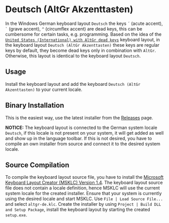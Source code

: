 # Deutsch (AltGr Akzenttasten)

In the Windows German keyboard layout `Deutsch` the keys `´` (acute accent), `` ` `` (grave accent), `^` (circumflex accent)
are dead keys, this can be cumbersome for certain tasks, e.g. programming. Based on the idea of the
[`United States (International) with AltGr dead keys`](https://github.com/thomasfaingnaert/win-us-intl-altgr) keyboard layout,
in the keyboard layout `Deutsch (AltGr Akzenttasten)` these keys are regular keys by default, they become dead keys only
in combination with `AltGr`. Otherwise, this layout is identical to the keyboard layout `Deutsch`.

## Usage

Install the keyboard layout and add the keyboard `Deutsch (AltGr Akzenttasten)` to your current locale.

## Binary Installation

This is the easiest way, use the latest installer from the [Releases](https://github.com/sodevel/altgr-de/releases) page.

**NOTICE:** The keyboard layout is connected to the German system locale `Deutsch`, if this locale is not present
            on your system, it will get added as well and show up in the language toolbar. If this is not desired,
            you have to compile an own installer from source and connect it to the desired system locale.

## Source Compilation

To compile the keyboard layout source file, you have to install the [Microsoft Keyboard Layout Creator (MSKLC) Version 1.4](https://www.google.com/url?sa=t&rct=j&q=&esrc=s&source=web&cd=&cad=rja&uact=8&ved=2ahUKEwiumeGVy6-AAxU0bvEDHUqKCC0QFnoECBMQAQ&url=https%3A%2F%2Fwww.microsoft.com%2Fen-us%2Fdownload%2Fdetails.aspx%3Fid%3D102134&usg=AOvVaw3SBWIDTgnW5PvC2-rYr9kb&opi=89978449).
The keyboard layout source file does not contain a locale definition, hence MSKLC will use the current system locale for the created installer.
Ensure that your system is currently using the desired locale and start MSKLC. Use `File | Load Source File...` and select `altgr-de.klc`.
Create the installer by using `Project | Build DLL and Setup Package`, install the keyboard layout by starting the created `setup.exe`.
